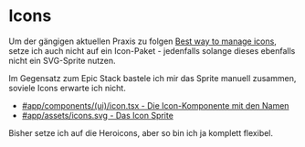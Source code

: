 # Icons

Um der gängigen aktuellen Praxis zu folgen [Best way to manage icons](https://benadam.me/thoughts/react-svg-sprites/),
setze ich auch nicht auf ein Icon-Paket - jedenfalls solange dieses ebenfalls nicht ein SVG-Sprite
nutzen.

Im Gegensatz zum Epic Stack bastele ich mir das Sprite manuell zusammen, soviele Icons erwarte ich
nicht.

- [#app/components/(ui)/icon.tsx - Die Icon-Komponente mit den Namen](<https://github.com/haus23/runde-tips/blob/main/app/components/(ui)/icon.tsx>)
- [#app/assets/icons.svg - Das Icon Sprite](https://github.com/haus23/runde-tips/blob/main/app/assets/icons.svg)

Bisher setze ich auf die Heroicons, aber so bin ich ja komplett flexibel.
